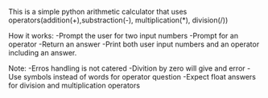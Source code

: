 This is a simple python arithmetic calculator that uses operators(addition(+),substraction(-), multiplication(*), division(/))

How it works:
-Prompt the user for two input numbers
-Prompt for an operator
-Return an answer
-Print both user input numbers and an operator including an answer.

Note:
-Erros handling is not catered 
-Divition by zero will give and error
-Use symbols instead of words for operator question
-Expect float answers for division and multiplication operators
